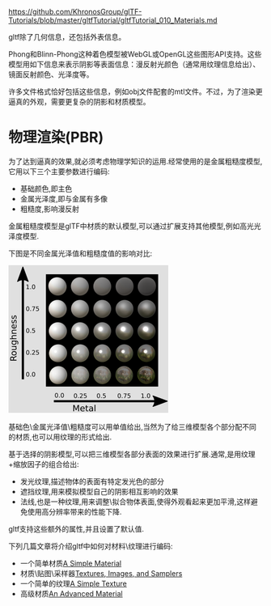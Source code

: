 https://github.com/KhronosGroup/glTF-Tutorials/blob/master/gltfTutorial/gltfTutorial_010_Materials.md

gltf除了几何信息，还包括外表信息。

Phong和Blinn-Phong这种着色模型被WebGL或OpenGL这些图形API支持。这些模型用如下信息来表示阴影等表面信息：漫反射光颜色（通常用纹理信息给出）、镜面反射颜色、光泽度等。

许多文件格式恰好包括这些信息，例如obj文件配套的mtl文件。不过，为了渲染更逼真的外观，需要更复杂的阴影和材质模型。

# 物理渲染(PBR)

为了达到逼真的效果,就必须考虑物理学知识的运用.经常使用的是金属粗糙度模型,它用以下三个主要参数进行编码:

- 基础颜色,即主色
- 金属光泽度,即与金属有多像
- 粗糙度,影响漫反射

金属粗糙度模型是glTF中材质的默认模型,可以通过扩展支持其他模型,例如高光光泽度模型.

下图是不同金属光泽值和粗糙度值的影响对比:

![image-20200519204921064](attachments/image-20200519204921064.png)

基础色\金属光泽值\粗糙度可以用单值给出,当然为了给三维模型各个部分配不同的材质,也可以用纹理的形式给出.

基于选择的阴影模型,可以把三维模型各部分表面的效果进行扩展.通常,是用纹理+缩放因子的组合给出:

- 发光纹理,描述物体的表面有特定发光色的部分
- 遮挡纹理,用来模拟模型自己的阴影相互影响的效果
- 法线,也是一种纹理,用来调整\拟合物体表面,使得外观看起来更加平滑,这样避免使用高分辨率带来的性能下降.

gltf支持这些额外的属性,并且设置了默认值.

下列几篇文章将介绍gltf中如何对材料\纹理进行编码:

- 一个简单材质[A Simple Material](https://github.com/KhronosGroup/glTF-Tutorials/blob/master/gltfTutorial/gltfTutorial_011_SimpleMaterial.md)
- 材质\贴图\采样器[Textures, Images, and Samplers](https://github.com/KhronosGroup/glTF-Tutorials/blob/master/gltfTutorial/gltfTutorial_012_TexturesImagesSamplers.md)
- 一个简单的纹理[A Simple Texture](https://github.com/KhronosGroup/glTF-Tutorials/blob/master/gltfTutorial/gltfTutorial_013_SimpleTexture.md)
- 高级材质[An Advanced Material](https://github.com/KhronosGroup/glTF-Tutorials/blob/master/gltfTutorial/gltfTutorial_014_AdvancedMaterial.md)

